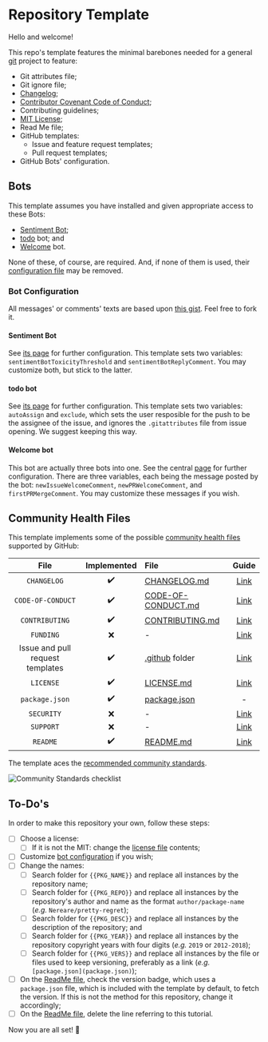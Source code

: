 # Repository Template

Hello and welcome!

This repo's template features the minimal barebones needed for a general [git](https://git-scm.com/) project to feature:

* Git attributes file;
* Git ignore file;
* [Changelog](https://keepachangelog.com/en/1.0.0/);
* [Contributor Covenant Code of Conduct](https://www.contributor-covenant.org/version/1/4/code-of-conduct.html);
* Contributing guidelines;
* [MIT License](https://opensource.org/licenses/MIT);
* Read Me file;
* GitHub templates:
  - Issue and feature request templates;
  - Pull request templates;
* GitHub Bots' configuration.

## Bots

This template assumes you have installed and given appropriate access to these Bots:

* [Sentiment Bot](https://probot.github.io/apps/sentiment-bot/);
* [todo](https://probot.github.io/apps/todo/) bot; and
* [Welcome](https://probot.github.io/apps/welcome/) bot.

None of these, of course, are required. And, if none of them is used, their [configuration file](.github/config.yml) may be removed.

### Bot Configuration

All messages' or comments' texts are based upon [this gist](https://gist.github.com/Nereare/b976e4d9d9832f4a3541417777ad85aa). Feel free to fork it.

#### Sentiment Bot

See [its page](https://probot.github.io/apps/sentiment-bot/) for further configuration. This template sets two variables: `sentimentBotToxicityThreshold` and `sentimentBotReplyComment`. You may customize both, but stick to the latter.

#### todo bot

See [its page](https://probot.github.io/apps/todo/) for further configuration. This template sets two variables: `autoAssign` and `exclude`, which sets the user resposible for the push to be the assignee of the issue, and ignores the `.gitattributes` file from issue opening. We suggest keeping this way.

#### Welcome bot

This bot are actually three bots into one. See the central [page](https://probot.github.io/apps/welcome/) for further configuration. There are three variables, each being the message posted by the bot: `newIssueWelcomeComment`, `newPRWelcomeComment`, and `firstPRMergeComment`. You may customize these messages if you wish.

## Community Health Files

This template implements some of the possible [community health files](https://help.github.com/en/articles/creating-a-default-community-health-file-for-your-organization) supported by GitHub:

| File                             | Implemented        | File                                     | Guide |
|:--------------------------------:|:------------------:|:-----------------------------------------|:-----:|
| `CHANGELOG`                      | :heavy_check_mark: | [CHANGELOG.md](CHANGELOG.md)             | [Link](https://keepachangelog.com/) |
| `CODE-OF-CONDUCT`                | :heavy_check_mark: | [CODE-OF-CONDUCT.md](CODE-OF-CONDUCT.md) | [Link](https://help.github.com/en/articles/adding-a-code-of-conduct-to-your-project/) |
| `CONTRIBUTING`                   | :heavy_check_mark: | [CONTRIBUTING.md](CONTRIBUTING.md)       | [Link](https://help.github.com/en/articles/setting-guidelines-for-repository-contributors/) |
| `FUNDING`                        | :x:                | -                                        | [Link](https://help.github.com/en/articles/displaying-a-sponsor-button-in-your-repository) |
| Issue and pull request templates | :heavy_check_mark: | [.github](.github) folder                | [Link](https://help.github.com/en/articles/about-issue-and-pull-request-templates/) |
| `LICENSE`                        | :heavy_check_mark: | [LICENSE.md](LICENSE.md)                 | [Link](https://choosealicense.com/) |
| `package.json`                   | :heavy_check_mark: | [package.json](package.json)             | - |
| `SECURITY`                       | :x:                | -                                        | [Link](https://help.github.com/en/articles/adding-a-security-policy-to-your-repository) |
| `SUPPORT`                        | :x:                | -                                        | [Link](https://help.github.com/en/articles/adding-support-resources-to-your-project/) |
| `README`                         | :heavy_check_mark: | [README.md](README.md)                   | [Link](https://help.github.com/en/articles/about-readmes) |

The template aces the [recommended community standards](https://opensource.guide/).

![Community Standards checklist](https://i.imgur.com/4pvOp7e.jpg)

## To-Do's

In order to make this repository your own, follow these steps:

- [ ] Choose a license:
  - [ ] If it is not the MIT: change the [license file](LICENSE.md) contents;
- [ ] Customize [bot configuration](.github/config.yml) if you wish;
- [ ] Change the names:
  - [ ] Search folder for `{{PKG_NAME}}` and replace all instances by the repository name;
  - [ ] Search folder for `{{PKG_REPO}}` and replace all instances by the repository's author and name as the format `author/package-name` (*e.g.* `Nereare/pretty-regret`);
  - [ ] Search folder for `{{PKG_DESC}}` and replace all instances by the description of the repository; and
  - [ ] Search folder for `{{PKG_YEAR}}` and replace all instances by the repository copyright years with four digits (*e.g.* `2019` or `2012-2018`);
  - [ ] Search folder for `{{PKG_VERS}}` and replace all instances by the file or files used to keep versioning, preferably as a link (*e.g.* `[package.json](package.json)`);
- [ ] On the [ReadMe file](README.md), check the version badge, which uses a `package.json` file, which is included with the template by default, to fetch the version. If this is not the method for this repository, change it accordingly;
- [ ] On the [ReadMe file](README.md), delete the line referring to this tutorial.

Now you are all set! :tada:

<!--
TODO Delete the template instructions
BODY Once you have set up the repository from the template, delete the template's [guide file](DELETE_ME.md).
-->
